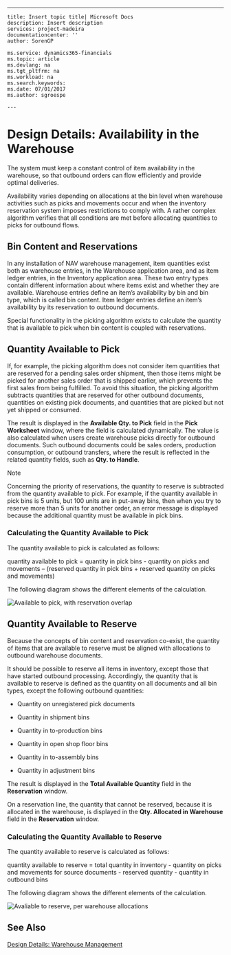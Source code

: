 ---
    title: Insert topic title| Microsoft Docs
    description: Insert description
    services: project-madeira
    documentationcenter: ''
    author: SorenGP

    ms.service: dynamics365-financials
    ms.topic: article
    ms.devlang: na
    ms.tgt_pltfrm: na
    ms.workload: na
    ms.search.keywords:
    ms.date: 07/01/2017
    ms.author: sgroespe

    ---
# Design Details: Availability in the Warehouse
The system must keep a constant control of item availability in the warehouse, so that outbound orders can flow efficiently and provide optimal deliveries.  
  
 Availability varies depending on allocations at the bin level when warehouse activities such as picks and movements occur and when the inventory reservation system imposes restrictions to comply with. A rather complex algorithm verifies that all conditions are met before allocating quantities to picks for outbound flows.  
  
## Bin Content and Reservations  
 In any installation of NAV warehouse management, item quantities exist both as warehouse entries, in the Warehouse application area, and as item ledger entries, in the Inventory application area. These two entry types contain different information about where items exist and whether they are available. Warehouse entries define an item’s availability by bin and bin type, which is called bin content. Item ledger entries define an item’s availability by its reservation to outbound documents.  
  
 Special functionality in the picking algorithm exists to calculate the quantity that is available to pick when bin content is coupled with reservations.  
  
## Quantity Available to Pick  
 If, for example, the picking algorithm does not consider item quantities that are reserved for a pending sales order shipment, then those items might be picked for another sales order that is shipped earlier, which prevents the first sales from being fulfilled. To avoid this situation, the picking algorithm subtracts quantities that are reserved for other outbound documents, quantities on existing pick documents, and quantities that are picked but not yet shipped or consumed.  
  
 The result is displayed in the **Available Qty. to Pick** field in the **Pick Worksheet** window, where the field is calculated dynamically. The value is also calculated when users create warehouse picks directly for outbound documents. Such outbound documents could be sales orders, production consumption, or outbound transfers, where the result is reflected in the related quantity fields, such as **Qty. to Handle**.  
  
> [!NOTE]  
>  Concerning the priority of reservations, the quantity to reserve is subtracted from the quantity available to pick. For example, if the quantity available in pick bins is 5 units, but 100 units are in put\-away bins, then when you try to reserve more than 5 units for another order, an error message is displayed because the additional quantity must be available in pick bins.  
  
### Calculating the Quantity Available to Pick  
 The quantity available to pick is calculated as follows:  
  
 quantity available to pick \= quantity in pick bins \- quantity on picks and movements – \(reserved quantity in pick bins \+ reserved quantity on picks and movements\)  
  
 The following diagram shows the different elements of the calculation.  
  
 ![Available to pick, with reservation overlap](../ApplicationDesign/media/design_details_warehouse_management_availability_2.png "design\_details\_warehouse\_management\_availability\_2")  
  
## Quantity Available to Reserve  
 Because the concepts of bin content and reservation co\-exist, the quantity of items that are available to reserve must be aligned with allocations to outbound warehouse documents.  
  
 It should be possible to reserve all items in inventory, except those that have started outbound processing. Accordingly, the quantity that is available to reserve is defined as the quantity on all documents and all bin types, except the following outbound quantities:  
  
-   Quantity on unregistered pick documents  
  
-   Quantity in shipment bins  
  
-   Quantity in to\-production bins  
  
-   Quantity in open shop floor bins  
  
-   Quantity in to\-assembly bins  
  
-   Quantity in adjustment bins  
  
 The result is displayed in the **Total Available Quantity** field in the **Reservation** window.  
  
 On a reservation line, the quantity that cannot be reserved, because it is allocated in the warehouse, is displayed in the **Qty. Allocated in Warehouse** field in the **Reservation** window.  
  
### Calculating the Quantity Available to Reserve  
 The quantity available to reserve is calculated as follows:  
  
 quantity available to reserve \= total quantity in inventory \- quantity on picks and movements for source documents \- reserved quantity \- quantity in outbound bins  
  
 The following diagram shows the different elements of the calculation.  
  
 ![Avaliable to reserve, per warehouse allocations](../ApplicationDesign/media/design_details_warehouse_management_availability_3.png "design\_details\_warehouse\_management\_availability\_3")  
  
## See Also  
 [Design Details: Warehouse Management](../ApplicationDesign/design-details-warehouse-management.md)
